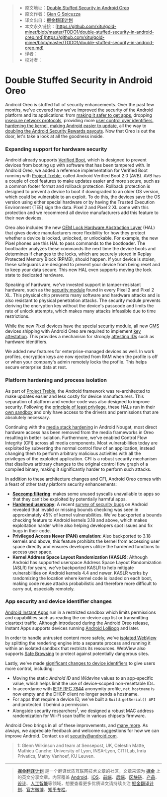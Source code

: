 > * 原文地址：[Double Stuffed Security in Android Oreo](https://android-developers.googleblog.com/2017/12/double-stuffed-security-in-android-oreo.html)
> * 原文作者：[Gian G Spicuzza](https://android-developers.googleblog.com/2017/12/double-stuffed-security-in-android-oreo.html)
> * 译文出自：[掘金翻译计划](https://github.com/xitu/gold-miner)
> * 本文永久链接：[https://github.com/xitu/gold-miner/blob/master/TODO1/double-stuffed-security-in-android-oreo.md](https://github.com/xitu/gold-miner/blob/master/TODO1/double-stuffed-security-in-android-oreo.md)
> * 译者：
> * 校对者：

# Double Stuffed Security in Android Oreo

Android Oreo is stuffed full of security enhancements. Over the past few months, we've covered how we've improved the security of the Android platform and its applications: from [making it safer to get apps](https://android-developers.googleblog.com/2017/08/making-it-safer-to-get-apps-on-android-o.html), dropping [insecure network protocols](https://android-developers.googleblog.com/2017/04/android-o-to-drop-insecure-tls-version.html), providing more [user control over identifiers](https://android-developers.googleblog.com/2017/04/changes-to-device-identifiers-in.html), [hardening the kernel](https://android-developers.googleblog.com/2017/08/hardening-kernel-in-android-oreo.html), [making Android easier to update](https://android-developers.googleblog.com/2017/07/shut-hal-up.html), all the way to [doubling the Android Security Rewards payouts](https://android-developers.googleblog.com/2017/06/2017-android-security-rewards.html). Now that Oreo is out the door, let's take a look at all the goodness inside.

### Expanding support for hardware security

Android already supports [Verified Boot](https://source.android.com/security/verifiedboot/), which is designed to prevent devices from booting up with software that has been tampered with. In Android Oreo, we added a reference implementation for Verified Boot running with [Project Treble](https://source.android.com/devices/architecture/treble), called Android Verified Boot 2.0 (AVB). AVB has a couple of cool features to make updates easier and more secure, such as a common footer format and rollback protection. Rollback protection is designed to prevent a device to boot if downgraded to an older OS version, which could be vulnerable to an exploit. To do this, the devices save the OS version using either special hardware or by having the Trusted Execution Environment (TEE) sign the data. Pixel 2 and Pixel 2 XL come with this protection and we recommend all device manufacturers add this feature to their new devices.

Oreo also includes the new [OEM Lock Hardware Abstraction Layer](https://android-review.googlesource.com/#/c/platform/hardware/interfaces/+/527086/-1..1/oemlock/1.0/IOemLock.hal) (HAL) that gives device manufacturers more flexibility for how they protect whether a device is locked, unlocked, or unlockable. For example, the new Pixel phones use this HAL to pass commands to the bootloader. The bootloader analyzes these commands the next time the device boots and determines if changes to the locks, which are securely stored in Replay Protected Memory Block (RPMB), should happen. If your device is stolen, these safeguards are designed to prevent your device from being reset and to keep your data secure. This new HAL even supports moving the lock state to dedicated hardware.

Speaking of hardware, we've invested support in tamper-resistant hardware, such as the [security module](https://android-developers.googleblog.com/2017/11/how-pixel-2s-security-module-delivers.html) found in every Pixel 2 and Pixel 2 XL. This physical chip prevents many software and hardware attacks and is also resistant to physical penetration attacks. The security module prevents deriving the encryption key without the device's passcode and limits the rate of unlock attempts, which makes many attacks infeasible due to time restrictions.

While the new Pixel devices have the special security module, all new [GMS](https://www.android.com/gms/) devices shipping with Android Oreo are required to implement [key attestation](https://android-developers.googleblog.com/2017/09/keystore-key-attestation.html). This provides a mechanism for strongly [attesting IDs](https://source.android.com/security/keystore/attestation#id-attestation) such as hardware identifiers.

We added new features for enterprise-managed devices as well. In work profiles, encryption keys are now ejected from RAM when the profile is off or when your company's admin remotely locks the profile. This helps secure enterprise data at rest.

### Platform hardening and process isolation

As part of [Project Treble](https://android-developers.googleblog.com/2017/05/here-comes-treble-modular-base-for.html), the Android framework was re-architected to make updates easier and less costly for device manufacturers. This separation of platform and vendor-code was also designed to improve security. Following the [principle of least privilege](https://en.wikipedia.org/wiki/Principle_of_least_privilege), these HALs run in their [own sandbox](https://android-developers.googleblog.com/2017/07/shut-hal-up.html) and only have access to the drivers and permissions that are absolutely necessary.

Continuing with the [media stack hardening](https://android-developers.googleblog.com/2016/05/hardening-media-stack.html) in Android Nougat, most direct hardware access has been removed from the media frameworks in Oreo resulting in better isolation. Furthermore, we've enabled Control Flow Integrity (CFI) across all media components. Most vulnerabilities today are exploited by subverting the normal control flow of an application, instead changing them to perform arbitrary malicious activities with all the privileges of the exploited application. CFI is a robust security mechanism that disallows arbitrary changes to the original control flow graph of a compiled binary, making it significantly harder to perform such attacks.

In addition to these architecture changes and CFI, Android Oreo comes with a feast of other tasty platform security enhancements:

*   **[Seccomp filtering](https://android-developers.googleblog.com/2017/07/seccomp-filter-in-android-o.html)**: makes some unused syscalls unavailable to apps so that they can't be exploited by potentially harmful apps.
*   **[Hardened usercopy](https://lwn.net/Articles/695991/)**: A recent [survey of security bugs](https://events.linuxfoundation.org/sites/events/files/slides/Android-%20protecting%20the%20kernel.pdf) on Android revealed that invalid or missing bounds checking was seen in approximately 45% of kernel vulnerabilities. We've backported a bounds checking feature to Android kernels 3.18 and above, which makes exploitation harder while also helping developers spot issues and fix bugs in their code.
*   **Privileged Access Never (PAN) emulation**: Also backported to 3.18 kernels and above, this feature prohibits the kernel from accessing user space directly and ensures developers utilize the hardened functions to access user space.
*   **Kernel Address Space Layout Randomization (KASLR)**: Although Android has supported userspace Address Space Layout Randomization (ASLR) for years, we've backported KASLR to help mitigate vulnerabilities on Android kernels 4.4 and newer. KASLR works by randomizing the location where kernel code is loaded on each boot, making code reuse attacks probabilistic and therefore more difficult to carry out, especially remotely.

### App security and device identifier changes

[Android Instant Apps](https://developer.android.com/topic/instant-apps/index.html) run in a restricted sandbox which limits permissions and capabilities such as reading the on-device app list or transmitting cleartext traffic. Although introduced during the Android Oreo release, Instant Apps supports devices running [Android Lollipop](https://www.android.com/versions/lollipop-5-0/) and later.

In order to handle untrusted content more safely, we've [isolated WebView](https://android-developers.googleblog.com/2017/06/whats-new-in-webview-security.html) by splitting the rendering engine into a separate process and running it within an isolated sandbox that restricts its resources. WebView also supports [Safe Browsing](https://safebrowsing.google.com/) to protect against potentially dangerous sites.

Lastly, we've made [significant changes to device identifiers](https://android-developers.googleblog.com/2017/04/changes-to-device-identifiers-in.html) to give users more control, including:

*   Moving the static _Android ID_ and _Widevine_ values to an app-specific value, which helps limit the use of device-scoped non-resettable IDs.
*   In accordance with [IETF RFC 7844](https://tools.ietf.org/html/rfc7844#section-3.7) anonymity profile, `net.hostname` is now empty and the DHCP client no longer sends a hostname.
*   For apps that require a device ID, we've built a `Build.getSerial() API` and protected it behind a permission.
*   Alongside security researchers<sup>1</sup>, we designed a robust MAC address randomization for Wi-Fi scan traffic in various chipsets firmware.

Android Oreo brings in all of these improvements, and [many more](https://www.android.com/versions/oreo-8-0/). As always, we appreciate feedback and welcome suggestions for how we can improve Android. Contact us at security@android.com.

> 1: Glenn Wilkinson and team at Sensepost, UK, Célestin Matte, Mathieu Cunche: University of Lyon, INSA-Lyon, CITI Lab, Inria Privatics, Mathy Vanhoef, KU Leuven.


---

> [掘金翻译计划](https://github.com/xitu/gold-miner) 是一个翻译优质互联网技术文章的社区，文章来源为 [掘金](https://juejin.im) 上的英文分享文章。内容覆盖 [Android](https://github.com/xitu/gold-miner#android)、[iOS](https://github.com/xitu/gold-miner#ios)、[前端](https://github.com/xitu/gold-miner#前端)、[后端](https://github.com/xitu/gold-miner#后端)、[区块链](https://github.com/xitu/gold-miner#区块链)、[产品](https://github.com/xitu/gold-miner#产品)、[设计](https://github.com/xitu/gold-miner#设计)、[人工智能](https://github.com/xitu/gold-miner#人工智能)等领域，想要查看更多优质译文请持续关注 [掘金翻译计划](https://github.com/xitu/gold-miner)、[官方微博](http://weibo.com/juejinfanyi)、[知乎专栏](https://zhuanlan.zhihu.com/juejinfanyi)。
